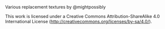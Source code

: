 Various replacement textures by @mightpossibly

This work is licensed under a Creative Commons Attribution-ShareAlike 4.0 International License (http://creativecommons.org/licenses/by-sa/4.0/).
